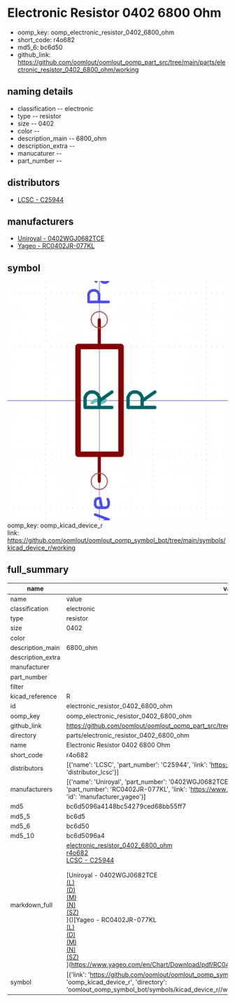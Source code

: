# Electronic Resistor 0402 6800 Ohm

  
* oomp_key: oomp_electronic_resistor_0402_6800_ohm 
* short_code: r4o682
* md5_6: bc6d50  
* github_link: https://github.com/oomlout/oomlout_oomp_part_src/tree/main/parts/electronic_resistor_0402_6800_ohm/working  
## naming details
* classification -- electronic
* type -- resistor
* size -- 0402
* color -- 
* description_main -- 6800_ohm
* description_extra -- 
* manucaturer -- 
* part_number -- 

## distributors
* [LCSC - C25944](https://lcsc.com/product-detail/C25944.html)  

## manufacturers
* [Uniroyal - 0402WGJ0682TCE]()  
* [Yageo - RC0402JR-077KL](https://www.yageo.com/en/Chart/Download/pdf/RC0402JR-077KL)  

## symbol

![](symbol/0/working/working_600.png)  
oomp_key: oomp_kicad_device_r  
link: https://github.com/oomlout/oomlout_oomp_symbol_bot/tree/main/symbols/kicad_device_r/working  


## full_summary
| name | value | 
| --- | --- | 
| name | value | 
| classification | electronic | 
| type | resistor | 
| size | 0402 | 
| color |  | 
| description_main | 6800_ohm | 
| description_extra |  | 
| manufacturer |  | 
| part_number |  | 
| filter |  | 
| kicad_reference | R | 
| id | electronic_resistor_0402_6800_ohm | 
| oomp_key | oomp_electronic_resistor_0402_6800_ohm | 
| github_link | https://github.com/oomlout/oomlout_oomp_part_src/tree/main/parts/electronic_resistor_0402_6800_ohm/working | 
| directory | parts/electronic_resistor_0402_6800_ohm | 
| name | Electronic Resistor 0402 6800 Ohm | 
| short_code | r4o682 | 
| distributors | [{'name': 'LCSC', 'part_number': 'C25944', 'link': 'https://lcsc.com/product-detail/C25944.html', 'id': 'distributor_lcsc'}] | 
| manufacturers | [{'name': 'Uniroyal', 'part_number': '0402WGJ0682TCE', 'link': '', 'id': 'manufacturer_uniroyal'}, {'name': 'Yageo', 'part_number': 'RC0402JR-077KL', 'link': 'https://www.yageo.com/en/Chart/Download/pdf/RC0402JR-077KL', 'id': 'manufacturer_yageo'}] | 
| md5 | bc6d5096a4148bc54279ced68bb55ff7 | 
| md5_5 | bc6d5 | 
| md5_6 | bc6d50 | 
| md5_10 | bc6d5096a4 | 
| markdown_full | [electronic_resistor_0402_6800_ohm](https://github.com/oomlout/oomlout_oomp_part_src/tree/main/parts/electronic_resistor_0402_6800_ohm/working)<br>[r4o682](https://github.com/oomlout/oomlout_oomp_part_src/tree/main/parts/electronic_resistor_0402_6800_ohm/working)<br>[LCSC - C25944<br>](https://lcsc.com/product-detail/C25944.html)<br>[Uniroyal - 0402WGJ0682TCE<br>[(L)<br>](https://www.lcsc.com/search?q=0402WGJ0682TCE)[(D)<br>](https://www.digikey.com/en/products?,keywords=0402WGJ0682TCE)[(M)<br>](https://www.mouser.com/Search/Refine?Keyword=0402WGJ0682TCE)[(N)<br>](https://www.newark.com/search?st=0402WGJ0682TCE)[(SZ)<br>](https://so.szlcsc.com/global.html?k=0402WGJ0682TCE)]()[Yageo - RC0402JR-077KL<br>[(L)<br>](https://www.lcsc.com/search?q=RC0402JR-077KL)[(D)<br>](https://www.digikey.com/en/products?,keywords=RC0402JR-077KL)[(M)<br>](https://www.mouser.com/Search/Refine?Keyword=RC0402JR-077KL)[(N)<br>](https://www.newark.com/search?st=RC0402JR-077KL)[(SZ)<br>](https://so.szlcsc.com/global.html?k=RC0402JR-077KL)](https://www.yageo.com/en/Chart/Download/pdf/RC0402JR-077KL) | 
| symbol | [{'link': 'https://github.com/oomlout/oomlout_oomp_symbol_bot/tree/main/symbols/kicad_device_r', 'oomp_key': 'oomp_kicad_device_r', 'directory': 'oomlout_oomp_symbol_bot/symbols/kicad_device_r//working/working.kicad_sym'}] | 
